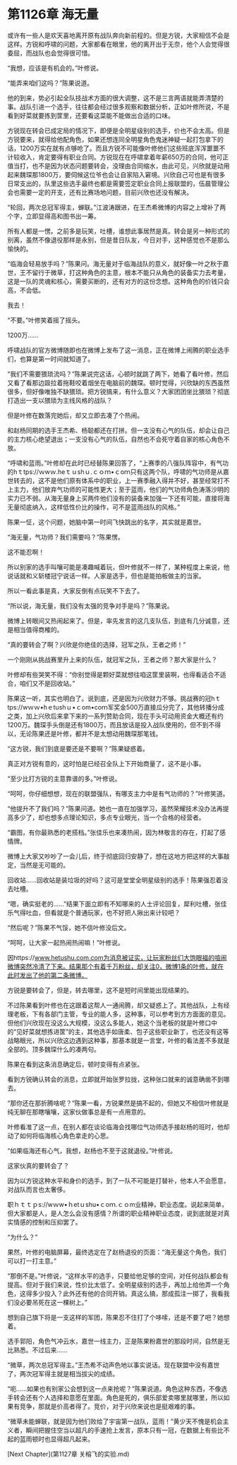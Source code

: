 # 第1126章 海无量

或许有一些人是欢天喜地离开原有战队奔向新前程的。但是方锐，大家相信不会是这样。方锐和呼啸的问题，大家都看在眼里，他的离开出于无奈，他个人会觉得很委屈，而战队也会觉得很可惜。

“我想，应该是有机会的。”叶修说。

“能弄来咱们这吗？”陈果说道。

他的到来，势必引起全队技战术方面的很大调整，这不是三言两语就能弄清楚的事。战队引进一个选手，往往都会经过很多观察和数据分析，正如叶修所说，不是看到好菜就要拣到筐里，还要看这菜能不能做出合适的口味。

方锐现在转会已成定局的情况下，即便是全明星级别的选手，价也不会太高。但是方锐要来，就得给他配角色，如果还想连同全明星角色鬼迷神疑一起打包拿下的话，1200万实在就有点够呛了。而且方锐不可能像叶修他们这些班底浑浑噩噩不计较收入，肯定要得有职业合同。方锐现在在呼啸拿着年薪650万的合同，他可正值当打，也不是因为状态问题要转会，没理由合同缩水，由此可见，兴欣就是动用起来魏琛那1800万，要伺候这位爷也会让自家陷入窘境。兴欣自己可也是有很多日常支出的，队里这些选手最终也都是需要签定职业合同上报联盟的，伍晨管理公会也需要一定的开支，还有比赛场地问题，目前兴欣也还没有解决。

“轮回，两次总冠军得主，蝉联。”江波涛跟进，在王杰希微博的内容之上增补了两个字，立即显得高和图书出一筹。

所有人都是一愣。之前多是玩笑，吐槽，谁想此事居然是真。转会是另一种形式的别离，虽然不像退役那样是永别，但是昔日队友，今日对手，这种感觉也不是那么愉快的。

“临海会轻易放手吗？”陈果问。海无量对于临海战队的意义，就好像一叶之秋于嘉世，王不留行于微草，打这种角色的主意，根本不能只从角色的装备实力去考量，这是一队的灵魂和核心，需要买断的，还有对方的这份念想。这种角色的价钱只会高，不会低。

我去！

“不要。”叶修笑着摇了摇头。

1200万……

呼啸战队的官方微博随即也在微博上发布了这一消息，正在微博上闹腾的职业选手们，也算是第一时间就知道了。

“我们不需要猥琐流吗？”陈果说完这话，心顿时就跳了两下，她看了看叶修，然后又看了看那边趿拉着拖鞋咬着烟坐在电脑前的魏琛。顿时觉得，兴欣缺的东西虽然很多，但好像唯独不缺猥琐。把方锐搞来，有什么意义？大家团团坐比猥琐？彻底打造出一支以猥琐为主线风格的战队？

但是叶修在数落完她后，却又立即去凑了个热闹。

和赵杨同期的选手王杰希、杨聪都还在打拼。但一支没有心气的队伍，却会让自己的主力核心绝望退出；一支没有心气的队伍，自然也不会死守着自家的核心角色不放。

“呼啸和蓝雨。”叶修却在此时已经替陈果回答了，“上赛季的八强队阵容中，有气功的hｔtps://ｗwｗ.heｔｕshｕ.ｃｏｍ•ｃoｍ只有这两个队，呼啸的气功师是从嘉世转去的，这不是他们原有体系中的职业，上一赛季融入得并不好，甚至经常打不上主力，他们放弃气功师的可能性更大；至于蓝雨，他们的气功师角色涛落沙明的实力已不弱。从海无量身上买两件他们没有的装备来加强一下还有可能，直接将海无量彻底纳入，这样低性价比的操作，可不是蓝雨战队的风格。”

陈果一怔，这个问题，她脑中第一时间飞快跳出的名字，其实就是嘉世。

“海无量，气功师？我们需要吗？”陈果愣。

这不能忍啊！

所以别家的选手叫嚷可能是凑趣喊着玩，但叶修就不一样了，某种程度上来说，他说话就和义斩楼冠宁说话一样。人家是选手，但也是能拍板做主的当家。

所以一看此事是真，大家反倒有点玩笑不下去了。

“所以说，海无量，我们没有太强的竞争对手是吗？”陈果说。

微博上转眼间又热闹起来了。但是，率先发言的这几支队伍，到底有几分诚意，还是相当值得商榷的。

“真的要转会了啊？兴欣是你绝佳的选择，冠军之队，王者之师！”

一个刚刚从挑战赛里升上来的队伍，就冠军之队，王者之师？那大家是什么？

叶修却有些哭笑不得：“你别觉得是颗好菜就想往咱这筐里装啊，也得看适合不适合，咱们又不是回收站。”

陈果这一听，其实也明白了。说到底，还是因为兴欣财力不够。挑战赛的冠hｔtps://wｗｗ•hｅtushｕ•ｃom•coｍ军奖金500万直接瓜分完了，其他转播分成之类，加上兴欣后来拿下来的一系列赞助合同，现在手头可动用资金大概还有约1200万。魏琛手头倒是还有1800万，而且放话是投入战队使用的，但不到不得以，无论陈果还是叶修，都并不是太想动用魏琛那笔钱。

“这方锐，我们到底是要还是不要啊？”陈果疑惑着。

真正对方锐有意的，这时怕是已经召全队上下开始商量了，这不是小事。

“至少比打方锐的主意靠谱的多。”叶修说。

“呵呵，你仔细想想，现在的联盟强队，有哪支主力中是有气功师的？”叶修笑道。

“他提升不了我们吗？”陈果问道。她也一直在加强学习，虽然荣耀技术没办法再提高多少了，却也想多点理论知识，多点专业眼光，当一个合格的经营者。

“霸图，有你最熟悉的老搭档。”张佳乐也来凑热闹，因为林敬言的存在，打起了感情牌。

微博上大家又吵吵了一会儿后，终于彻底回归安静了，想在这地方把这样的大事敲定，当然是无可能的。

回收站……回收站是装垃圾的好吗？这可是堂堂全明星级别的选手！陈果强忍着没去吐槽。

“嗯，确实挺老的……”结果下面立即有不知哪来的人士评论回复，犀利吐槽，张佳乐气得吐血，但看就是个普通玩家，也不好把人揪出来计较吧？

“然后呢？”陈果不气馁，她不信叶修没后文。

“呵呵，让大家一起热闹热闹嘛！”叶修说。

因https://www.hetushu.com.com为消息被证实，让玩家粉丝们大饱眼福的喧闹微博突然冷清了下来。结果那个有着千万粉丝，却关注0，微博1条的叶修，就在此时发出了他的第二条微博。

方锐是要转会了，但是，转去哪里，这不是短时间里能出现结果的。

不过陈果看到叶修也在这跟着这帮人一通闹腾，却又疑惑上了。其他战队，上有经理老板，下有各部门主管，专业的能人多，这种事，可以参考到方方面面的意见。但他们兴欣现在没这么大规模，没这么多能人，她这个当老板的就是叶修口中的“见好菜就想拣进筐”的主，其他选手如唐柔、包子这些职业新丁，也还没有这等战略眼光，所以兴欣这边遇到这种事，那基本就是一言堂，叶修的看法差不多就是全部的。顶多魏琛什么的凑两句。

陈果在看到这条消息确定后，顿时变得有点紧张。

看到方锐确认转会的消息，立即就开始张罗拉拢，这种张口就来的诚意确凿不到哪去。

“那你还在那折腾啥呢？”陈果一看，方锐果然是搞不起的，但她又不相信叶修就是纯无聊在那瞎嚷嚷，这家伙做事总是有一点用意的。

叶修看准了这一点，在别人都在谈论临海会找哪位气功师选手接赵杨的班时，他却动了如何将临海核心角色拿走的心思。

“如果临海还有心气，我想，赵杨也不至于这就退役。”叶修说。

这家伙真的要转会了？

因为以方锐这种水平和身价的选手，到了一队不可能是打替补，他本人不会愿意，对战队而言也太奢侈。

职ｈｔｔｐs://wｗw•ｈetｕshu•ｃoｍ.ｃｏm业精神，职业态度。说起来简单，但大家都是人，是人怎么会没有感情？所谓的职业精神职业态度，说到底就是对真实情感的控制和压抑罢了。

“为什么？”

果然，叶修的电脑屏幕，最终选定在了赵杨退役的页面：“海无量这个角色，我们可以打一打主意。”

“那倒不是。”叶修说，“这样水平的选手，只要给他足够的空间，对任何战队都会有提高。但对于我们来说，性价比太低了。全明星级别的选手，再加上给他弄一个角色，这得多少投入？此外还有他的合同开销。真这么搞，那成孤注一掷了，我看我们没必要吊死在这一棵树上。”

想到自己旗下将是一支这样的军团，陈果忍不住打了个哆嗦，还是不要了吧？她想着。

选手郭阳，角色气冲云水，嘉世一线主力，正是陈果粉嘉世的那段时间，自然是无比熟悉。不过后来……

“微草，两次总冠军得主。”王杰希不动声色地以事实说话。现在联盟中没有嘉世了，两次冠军得主就是相当拔尖的成绩。

“呃……如果也有别家公会想到这一点来抢呢？”陈果说道。角色这种东西，不像选手转会还有个人选择和意愿在里面。角色是死的，俱乐部爱卖哪里就哪里，所以如果有竞争，那就是价高者得了。竞价，对于兴欣来说也是挺艰难的事。

“微草未能蝉联，就是因为他们败给了宇宙第一战队，蓝雨！”黄少天不愧是机会主义者，瞬间把握住空当以超凡的手速抢上发言，原本只有一冠，在数据上有些比不起的蓝雨顿时也显得超凡起来。



[Next Chapter](第1127章 关榕飞的实验.md)